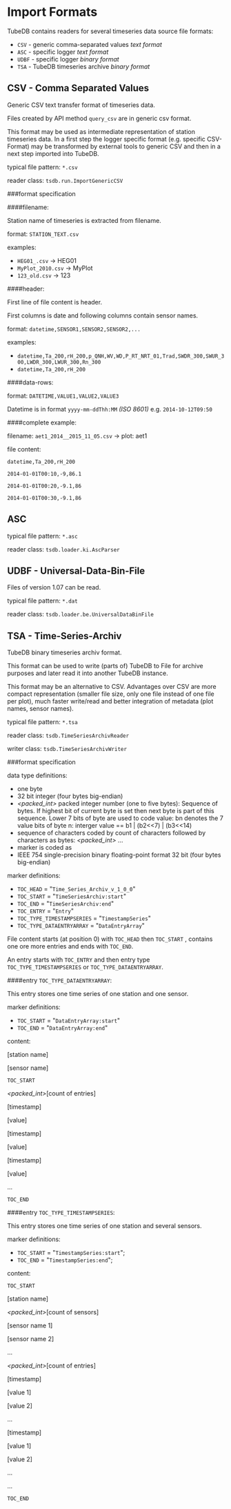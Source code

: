 Import Formats
===

TubeDB contains readers for several timeseries data source file formats:

* `CSV` - generic comma-separated values *text format*
* `ASC` - specific logger *text format*
* `UDBF` - specific logger *binary  format*
* `TSA` - TubeDB timeseries archive *binary format*


CSV - Comma Separated Values
---

Generic CSV text transfer format of timeseries data. 

Files created by API method `query_csv` are in generic csv format.

This format may be used as intermediate representation of station timeseries data. In a first step the logger specific format (e.g. specific CSV-Format) may be transformed by external tools to generic CSV and then in a next step imported into TubeDB.

typical file pattern: `*.csv`

reader class: `tsdb.run.ImportGenericCSV`

###format specification

####filename:

Station name of timeseries is extracted from filename. 

format: `STATION_TEXT.csv`

examples: 
* `HEG01_.csv` -> HEG01 
* `MyPlot_2010.csv` -> MyPlot 
* `123_old.csv` -> 123

####header:

First line of file content is header. 

First columns is date and following columns contain sensor names.

format: `datetime,SENSOR1,SENSOR2,SENSOR2,...`

examples: 
* `datetime,Ta_200,rH_200,p_QNH,WV,WD,P_RT_NRT_01,Trad,SWDR_300,SWUR_300,LWDR_300,LWUR_300,Rn_300`
* `datetime,Ta_200,rH_200`

####data-rows:

format: `DATETIME,VALUE1,VALUE2,VALUE3` 

Datetime is in format `yyyy-mm-ddThh:MM` *(ISO 8601)*  e.g. `2014-10-12T09:50`


####complete example:

filename: `aet1_2014__2015_11_05.csv` -> plot: aet1

file content:

`datetime,Ta_200,rH_200`

`2014-01-01T00:10,-9,86.1`

`2014-01-01T00:20,-9.1,86`

`2014-01-01T00:30,-9.1,86`


ASC
---

typical file pattern: `*.asc`

reader class: `tsdb.loader.ki.AscParser`


UDBF - Universal-Data-Bin-File
---

Files of version 1.07 can be read.

typical file pattern: `*.dat`

reader class: `tsdb.loader.be.UniversalDataBinFile`


TSA - Time-Series-Archiv
---

TubeDB binary timeseries archiv format. 

This format can be used to write (parts of) TubeDB to File for archive purposes and later read it into another TubeDB instance.

This format may be an alternative to CSV. Advantages over CSV are more compact representation (smaller file size, only one file instead of one file per plot), much faster write/read and better integration of metadata (plot names, sensor names).


typical file pattern: `*.tsa`

reader class: `tsdb.TimeSeriesArchivReader`

writer class: `tsdb.TimeSeriesArchivWriter`

###format specification

data type definitions:
* *<byte>* one byte
* *<int>* 32 bit integer (four bytes big-endian)
* *<packed_int>* packed integer number (one to five bytes): Sequence of bytes. If highest bit of current byte is set then next byte is part of this sequence. Lower 7 bits of byte are used to code value: bn denotes the 7 value bits of byte n:  interger value == b1 | (b2<<7) | (b3<<14)
* *<text>*  sequence of characters coded by count of characters followed by characters as bytes: *<packed_int>* *<byte>* *<byte>* *<byte>* ...
* marker is coded as *<text>*
* *<float>* IEEE 754 single-precision binary floating-point format 32 bit (four bytes big-endian)


marker definitions:
* `TOC_HEAD` = "`Time_Series_Archiv_v_1_0_0`"
* `TOC_START` = "`TimeSeriesArchiv:start`"
* `TOC_END` = "`TimeSeriesArchiv:end`"
* `TOC_ENTRY` = "`Entry`"
* `TOC_TYPE_TIMESTAMPSERIES` = "`TimestampSeries`"
* `TOC_TYPE_DATAENTRYARRAY` = "`DataEntryArray`"

File content starts (at position 0) with `TOC_HEAD` then `TOC_START` , contains one ore more entries and ends with `TOC_END`.

An entry starts with `TOC_ENTRY` and then entry type `TOC_TYPE_TIMESTAMPSERIES` or `TOC_TYPE_DATAENTRYARRAY`.

####entry `TOC_TYPE_DATAENTRYARRAY`:

This entry stores one time series of one station and one sensor.

marker definitions:
* `TOC_START` = "`DataEntryArray:start`"
* `TOC_END` = "`DataEntryArray:end`"

content:
 
*<text>*[station name] 

*<text>*[sensor name] 

`TOC_START`

*<packed_int>*[count of entries]

*<int>*\[timestamp] 

*<float>*\[value]

*<int>*\[timestamp] 

*<float>*\[value]

*<int>*\[timestamp] 

*<float>*\[value]

...

`TOC_END`


####entry `TOC_TYPE_TIMESTAMPSERIES`:

This entry stores one time series of one station and several sensors.

marker definitions:
* `TOC_START` = "`TimestampSeries:start`";
* `TOC_END` = "`TimestampSeries:end`";

content:

`TOC_START`

*<text>*[station name]

*<packed_int>*[count of sensors]

*<text>*[sensor name 1]

*<text>*[sensor name 2]

...

*<packed_int>*[count of entries]

*<int>*\[timestamp] 

*<float>*\[value 1] 

*<float>*\[value 2] 

...

*<int>*\[timestamp] 

*<float>*\[value 1] 

*<float>*\[value 2] 

...

...

`TOC_END`

